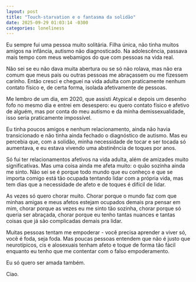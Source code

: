 ```yaml
---
layout: post
title: "Touch-starvation e o fantasma da solidão"
date: 2025-09-29 01:03:14 -0300
categories: loneliness
---
```


Eu sempre fui uma pessoa muito solitária. Filha única, não tinha muitos amigos na infância, autismo não diagnosticado. Na adolescência, passava mais tempo com meus webamigos do que com pessoas na vida real. 

Não sei se eu não dava muita abertura ou se só não rolava, mas não era comum que meus pais ou outras pessoas me abraçassem ou me fizessem carinho. Então cresci e cheguei na vida adulta com praticamente nenhum contato físico e, de certa forma, isolada afetivamente de pessoas. 

Me lembro de um dia, em 2020, que assisti Atypical e depois um desenho fofo no mesmo dia e entrei em desespero: eu quero contato físico e afetivo de alguém, mas por conta do meu autismo e da minha demissexualidade, isso seria praticamente impossível. 

Eu tinha poucos amigos e nenhum relacionamento, ainda não havia transicionado e não tinha ainda fechado o diagnóstico de autismo. Mas eu percebia que, com a solidão, minha necessidade de tocar e ser tocada só aumentava, e eu estava vivendo uma abstinência de toques por anos. 

Só fui ter relacionamentos afetivos na vida adulta, além de amizades muito significativas. Mas uma coisa ainda me afeta muito: o quão sozinha ainda me sinto. Não sei se é porque todo mundo que eu conheço e que se importa comigo está tão ocupada tentando lidar com a própria vida, mas tem dias que a necessidade de afeto e de toques é difícil de lidar. 

As vezes só quero chorar muito. Chorar porque o mundo faz com que minhas amigas e meus afetos estejam ocupados demais pra pensar em mim, chorar porque as vezes eu me sinto tão sozinha, chorar porque só queria ser abraçada, chorar porque eu tenho tantas nuances e tantas coisas que já são complicadas demais pra lidar. 

Muitas pessoas tentam me empoderar - você precisa aprender a viver só, você é foda, seja foda. Mas poucas pessoas entendem que não é justo que neurotípicos, cis e alosexuais tenham afeto e toque de forma tão fácil enquanto eu tenho que me contentar com o falso empoderamento. 

Eu só quero ser amada também. 

Ciao. 